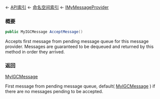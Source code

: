 ← [API索引](Api-Index) ← [命名空间索引](Namespace-Index) ← [IMyMessageProvider](Sandbox.ModAPI.Ingame.IMyMessageProvider)

### 概要

```csharp
public MyIGCMessage AcceptMessage()
```

Accepts first message from pending message queue for this message provider. Messages are guaranteed to be dequeued and returned by this method in order they arrived.

### 返回

[MyIGCMessage](Sandbox.ModAPI.Ingame.MyIGCMessage)

First message from pending message queue, default( [MyIGCMessage](Sandbox.ModAPI.Ingame.MyIGCMessage) ) if there are no messages pending to be accepted.

